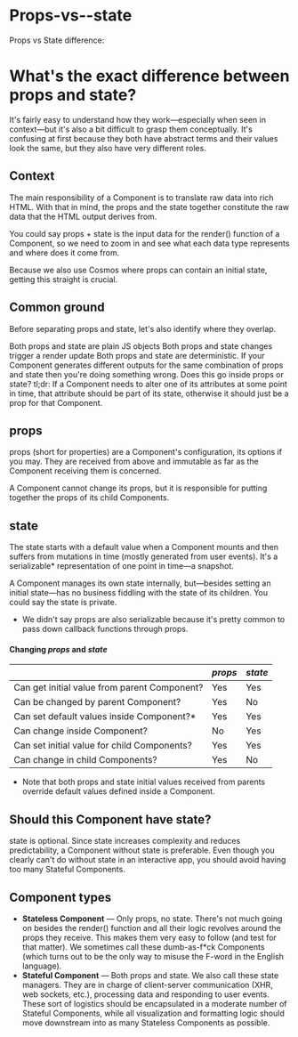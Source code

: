 # Props-vs--state
Props vs State difference:
# What's the exact difference between props and state?


It's fairly easy to understand how they work—especially when seen in context—but it's also a bit difficult to grasp them conceptually. It's confusing at first because they both have abstract terms and their values look the same, but they also have very different roles.

## Context
The main responsibility of a Component is to translate raw data into rich HTML. With that in mind, the props and the state together constitute the raw data that the HTML output derives from.

You could say props + state is the input data for the render() function of a Component, so we need to zoom in and see what each data type represents and where does it come from.

Because we also use Cosmos where props can contain an initial state, getting this straight is crucial.

## Common ground
Before separating props and state, let's also identify where they overlap.

Both props and state are plain JS objects
Both props and state changes trigger a render update
Both props and state are deterministic. If your Component generates different outputs for the same combination of props and state then you're doing something wrong.
Does this go inside props or state?
tl;dr: If a Component needs to alter one of its attributes at some point in time, that attribute should be part of its state, otherwise it should just be a prop for that Component.

## props
props (short for properties) are a Component's configuration, its options if you may. They are received from above and immutable as far as the Component receiving them is concerned.

A Component cannot change its props, but it is responsible for putting together the props of its child Components.

## state
The state starts with a default value when a Component mounts and then suffers from mutations in time (mostly generated from user events). It's a serializable* representation of one point in time—a snapshot.

A Component manages its own state internally, but—besides setting an initial state—has no business fiddling with the state of its children. You could say the state is private.

* We didn't say props are also serializable because it's pretty common to pass down callback functions through props.

#### Changing _props_ and _state_

| | _props_ | _state_ | 
--- | --- | --- 
Can get initial value from parent Component? | Yes | Yes
Can be changed by parent Component? | Yes | No
Can set default values inside Component?* | Yes | Yes
Can change inside Component? | No | Yes
Can set initial value for child Components? | Yes | Yes
Can change in child Components? | Yes | No
* Note that both props and state initial values received from parents override default values defined inside a Component.

## Should this Component have state?
state is optional. Since state increases complexity and reduces predictability, a Component without state is preferable. Even though you clearly can't do without state in an interactive app, you should avoid having too many Stateful Components.

## Component types
* **Stateless Component** — Only props, no state. There's not much going on besides the render() function and all their logic revolves around the props they receive. This makes them very easy to follow (and test for that matter). We sometimes call these dumb-as-f*ck Components (which turns out to be the only way to misuse the F-word in the English language).
* **Stateful Component** — Both props and state. We also call these state managers. They are in charge of client-server communication (XHR, web sockets, etc.), processing data and responding to user events. These sort of logistics should be encapsulated in a moderate number of Stateful Components, while all visualization and formatting logic should move downstream into as many Stateless Components as possible.
